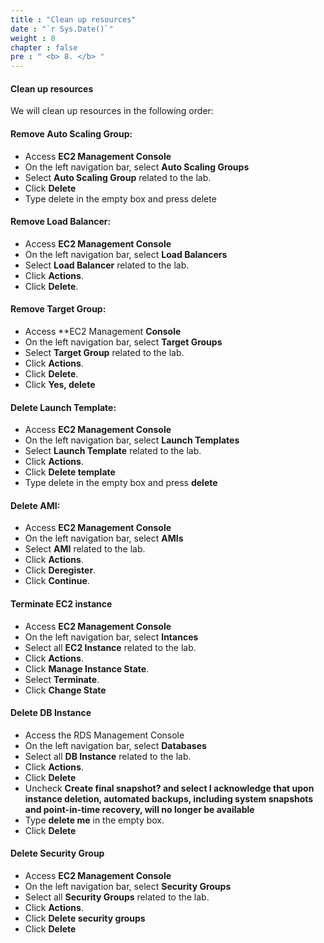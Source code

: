 ```yaml
---
title : "Clean up resources"
date : "`r Sys.Date()`"
weight : 8
chapter : false
pre : " <b> 8. </b> "
---
```


#### Clean up resources

We will clean up resources in the following order:

#### Remove Auto Scaling Group:

- Access **EC2 Management Console**
- On the left navigation bar, select **Auto Scaling Groups**
- Select **Auto Scaling Group** related to the lab.
- Click **Delete**
- Type delete in the empty box and press delete

#### Remove Load Balancer:

- Access **EC2 Management Console**
- On the left navigation bar, select **Load Balancers**
- Select **Load Balancer** related to the lab.
- Click **Actions**.
- Click **Delete**.

#### Remove Target Group:

- Access **EC2 Management **Console**
- On the left navigation bar, select **Target Groups**
- Select **Target Group** related to the lab.
- Click **Actions**.
- Click **Delete**.
- Click **Yes, delete**

#### Delete Launch Template:

- Access **EC2 Management Console**
- On the left navigation bar, select **Launch Templates**
- Select **Launch Template** related to the lab.
- Click **Actions**.
- Click **Delete template**
- Type delete in the empty box and press **delete**

#### Delete AMI:

- Access **EC2 Management Console**
- On the left navigation bar, select **AMIs**
- Select **AMI** related to the lab.
- Click **Actions**.
- Click **Deregister**.
- Click **Continue**.

#### Terminate EC2 instance

- Access **EC2 Management Console**
- On the left navigation bar, select **Intances**
- Select all **EC2 Instance** related to the lab.
- Click **Actions**.
- Click **Manage Instance State**.
- Select **Terminate**.
- Click **Change State**


#### Delete DB Instance

- Access the RDS Management Console
- On the left navigation bar, select **Databases**
- Select all **DB Instance** related to the lab.
- Click **Actions**.
- Click **Delete**
- Uncheck **Create final snapshot? and select I acknowledge that upon instance deletion, automated backups, including system snapshots and point-in-time recovery, will no longer be available**
- Type **delete me** in the empty box.
- Click **Delete**

#### Delete Security Group

- Access **EC2 Management Console**
- On the left navigation bar, select **Security Groups**
- Select all **Security Groups** related to the lab.
- Click **Actions**.
- Click **Delete security groups**
- Click **Delete**